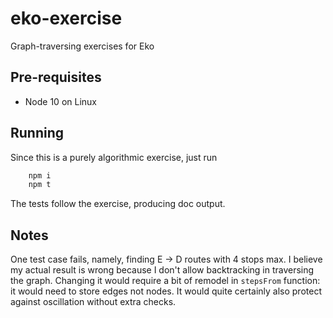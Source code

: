 # eko-exercise
Graph-traversing exercises for Eko

## Pre-requisites

- Node 10 on Linux


## Running

Since this is a purely algorithmic exercise, just run
```sh
    npm i
    npm t
```
The tests follow the exercise, producing doc output.

## Notes

One test case fails, namely, finding E -> D routes with 4 stops max.
I believe my actual result is wrong because I don't allow backtracking in traversing the graph.
Changing it would require a bit of remodel in `stepsFrom` function: it would need to store edges not nodes. It would quite certainly also protect against oscillation without extra checks.
